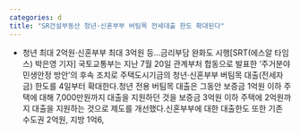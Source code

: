 ```yaml
---
categories: d
title: "SR건설부동산 청년·신혼부부 버팀목 전세대출 한도 확대된다"
---
```

- 청년 최대 2억원·신혼부부 최대 3억원 등&hellip;금리부담 완화도 시행[SRT(에스알 타임스) 박은영 기자] 국토교통부는 지난 7월 20일 관계부처 합동으로 발표한 ‘주거분야 민생안정 방안’의 후속 조치로 주택도시기금의 청년·신혼부부 버팀목 대출(전세자금) 한도를 4일부터 확대한다.청년 전용 버팀목 대출은 그동안 보증금 1억원 이하 주택에 대해 7,000만원까지 대출을 지원하던 것을 보증금 3억원 이하 주택에 2억원까지 대출을 지원하는 것으로 제도를 개선했다.신혼부부에 대한 대출한도 또한 기존 수도권 2억원, 지방 1억6,